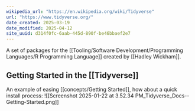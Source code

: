 ```yaml
---
wikipedia_url: "https://en.wikipedia.org/wiki/Tidyverse"
url: "https://www.tidyverse.org/"
date_created: 2025-03-19
date_modified: 2025-04-12
site_uuid: d314f0fc-6aab-445d-890f-be46bbaef2e7
---
```


A set of packages for the [[Tooling/Software Development/Programming Languages/R Programming Language]] created by [[Hadley Wickham]].

## Getting Started in the [[Tidyverse]]
An example of easing [[concepts/Getting Started]], how about a quick install process:
![[Screenshot 2025-01-22 at 3.52.34 PM_Tidyverse_Docs--Getting-Started.png]]
